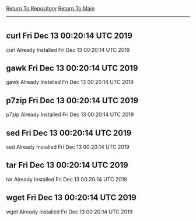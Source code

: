 [Return To Repository](https://github.com/deathbybandaid/piholeparser/)
[Return To Main](https://github.com/deathbybandaid/piholeparser/blob/master/RecentRunLogs/Mainlog.md)
____________________________________
# 
## curl Fri Dec 13 00:20:14 UTC 2019
curl Already Installed Fri Dec 13 00:20:14 UTC 2019
## gawk Fri Dec 13 00:20:14 UTC 2019
gawk Already Installed Fri Dec 13 00:20:14 UTC 2019
## p7zip Fri Dec 13 00:20:14 UTC 2019
p7zip Already Installed Fri Dec 13 00:20:14 UTC 2019
## sed Fri Dec 13 00:20:14 UTC 2019
sed Already Installed Fri Dec 13 00:20:14 UTC 2019
## tar Fri Dec 13 00:20:14 UTC 2019
tar Already Installed Fri Dec 13 00:20:14 UTC 2019
## wget Fri Dec 13 00:20:14 UTC 2019
wget Already Installed Fri Dec 13 00:20:14 UTC 2019
